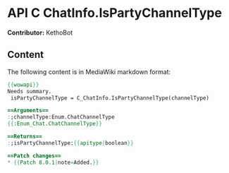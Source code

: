# API C ChatInfo.IsPartyChannelType

**Contributor:** KethoBot

## Content

The following content is in MediaWiki markdown format:

```mediawiki
{{wowapi}}
Needs summary.
 isPartyChannelType = C_ChatInfo.IsPartyChannelType(channelType)

==Arguments==
:;channelType:Enum.ChatChannelType
{{:Enum_Chat.ChatChannelType}}

==Returns==
:;isPartyChannelType:{{apitype|boolean}}

==Patch changes==
* {{Patch 8.0.1|note=Added.}}
```